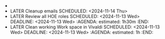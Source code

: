 -
- LATER Cleanup emails
  SCHEDULED: <2024-11-14 Thu>
- LATER Review all HOE roles
  SCHEDULED: <2024-11-13 Wed>
  DEADLINE: <2024-11-13 Wed>
  :AGENDA:
  estimated: 1h30m
  :END:
- LATER Clean working Work space in Vivaldi
  SCHEDULED: <2024-11-13 Wed>
  DEADLINE: <2024-11-13 Wed>
  :AGENDA:
  estimated: 1h
  :END: